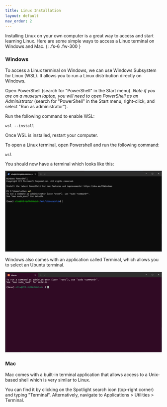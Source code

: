 ```yaml
---
title: Linux Installation
layout: default
nav_order: 2
---
```


Installing Linux on your own computer is a great way to access and start learning Linux. Here are some simple ways to access a Linux terminal on Windows and Mac. 
{: .fs-6 .fw-300 }

### Windows

To access a Linux terminal on Windows, we can use Windows Subsystem for Linux (WSL). It allows you to run a Linux distribution directly on Windows.

Open PowerShell (search for "PowerShell" in the Start menu). _Note if you are on a museum laptop, you will need to open PowerShell as an Administrator_ (search for "PowerShell" in the Start menu, right-click, and select "Run as administrator").

Run the following command to enable WSL:

```
wsl --install
```

Once WSL is installed, restart your computer. 

To open a Linux terminal, open Powershell and run the following command:

```
wsl
```

You should now have a terminal which looks like this:

![Open wsl](../images/open_wsl.png)

Windows also comes with an application called Terminal, which allows you to select an Ubuntu terminal.

![Open ubuntu](../images/open_ubuntu.png)

### Mac

Mac comes with a built-in terminal application that allows access to a Unix-based shell which is very similar to Linux. 

You can find it by clicking on the Spotlight search icon (top-right corner) and typing "Terminal". Alternatively, navigate to Applications > Utilities > Terminal.